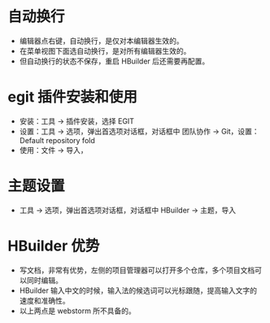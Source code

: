 # 自动换行

- 编辑器点右键，自动换行，是仅对本编辑器生效的。  
- 在菜单视图下面选自动换行，是对所有编辑器生效的。  
- 但自动换行的状态不保存，重启 HBuilder 后还需要再配置。  

# egit 插件安装和使用

- 安装：工具 -> 插件安装，选择 EGIT  
- 设置：工具 -> 选项，弹出首选项对话框，对话框中 团队协作 -> Git，设置：Default repository fold
- 使用：文件 -> 导入，

# 主题设置

- 工具 -> 选项，弹出首选项对话框，对话框中 HBuilder -> 主题，导入  

# HBuilder 优势

- 写文档，非常有优势，左侧的项目管理器可以打开多个仓库，多个项目文档可以同时编辑。  
- HBuilder 输入中文的时候，输入法的候选词可以光标跟随，提高输入文字的速度和准确性。  
- 以上两点是 webstorm 所不具备的。  